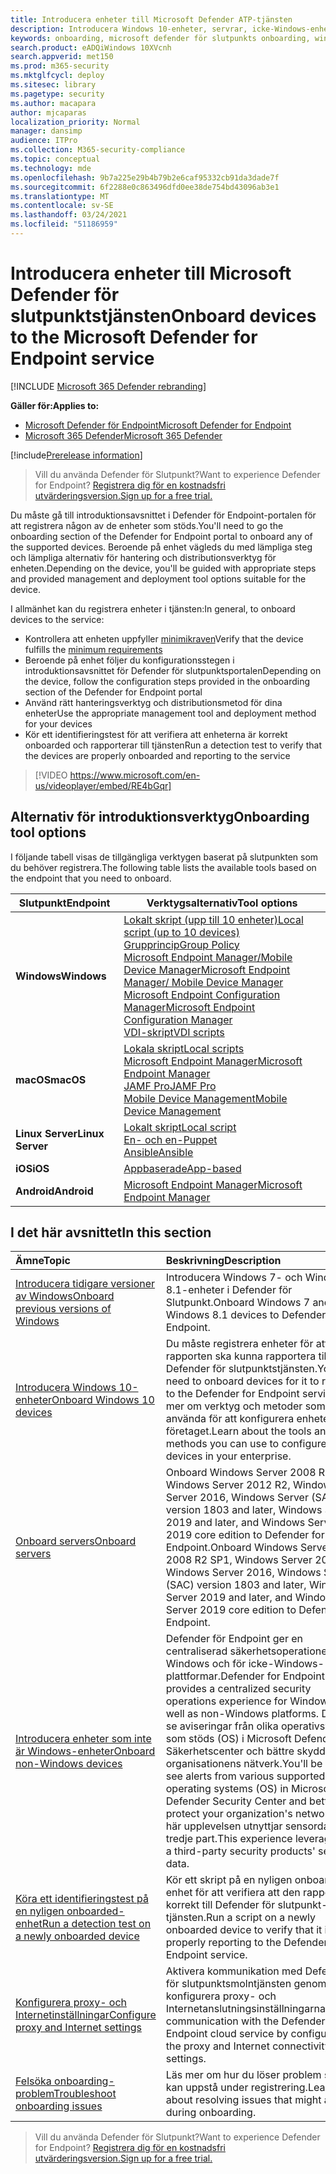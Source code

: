```yaml
---
title: Introducera enheter till Microsoft Defender ATP-tjänsten
description: Introducera Windows 10-enheter, servrar, icke-Windows-enheter och lär dig hur du kör ett identifieringstest.
keywords: onboarding, microsoft defender för slutpunkts onboarding, windows atp onboarding, sccm, grupprincip, mdm, lokalt skript, identifieringstest
search.product: eADQiWindows 10XVcnh
search.appverid: met150
ms.prod: m365-security
ms.mktglfcycl: deploy
ms.sitesec: library
ms.pagetype: security
ms.author: macapara
author: mjcaparas
localization_priority: Normal
manager: dansimp
audience: ITPro
ms.collection: M365-security-compliance
ms.topic: conceptual
ms.technology: mde
ms.openlocfilehash: 9b7a225e29b4b79b2e6caf95332cb91da3dade7f
ms.sourcegitcommit: 6f2288e0c863496dfd0ee38de754bd43096ab3e1
ms.translationtype: MT
ms.contentlocale: sv-SE
ms.lasthandoff: 03/24/2021
ms.locfileid: "51186959"
---
```

# <a name="onboard-devices-to-the-microsoft-defender-for-endpoint-service"></a><span data-ttu-id="33875-104">Introducera enheter till Microsoft Defender för slutpunktstjänsten</span><span class="sxs-lookup"><span data-stu-id="33875-104">Onboard devices to the Microsoft Defender for Endpoint service</span></span>

[!INCLUDE [Microsoft 365 Defender rebranding](../../includes/microsoft-defender.md)]

<span data-ttu-id="33875-105">**Gäller för:**</span><span class="sxs-lookup"><span data-stu-id="33875-105">**Applies to:**</span></span>
- [<span data-ttu-id="33875-106">Microsoft Defender för Endpoint</span><span class="sxs-lookup"><span data-stu-id="33875-106">Microsoft Defender for Endpoint</span></span>](https://go.microsoft.com/fwlink/p/?linkid=2154037)
- [<span data-ttu-id="33875-107">Microsoft 365 Defender</span><span class="sxs-lookup"><span data-stu-id="33875-107">Microsoft 365 Defender</span></span>](https://go.microsoft.com/fwlink/?linkid=2118804)

[!include[Prerelease information](../../includes/prerelease.md)]

><span data-ttu-id="33875-108">Vill du använda Defender för Slutpunkt?</span><span class="sxs-lookup"><span data-stu-id="33875-108">Want to experience Defender for Endpoint?</span></span> [<span data-ttu-id="33875-109">Registrera dig för en kostnadsfri utvärderingsversion.</span><span class="sxs-lookup"><span data-stu-id="33875-109">Sign up for a free trial.</span></span>](https://www.microsoft.com/microsoft-365/windows/microsoft-defender-atp?ocid=docs-wdatp-onboardconfigure-abovefoldlink)

<span data-ttu-id="33875-110">Du måste gå till introduktionsavsnittet i Defender för Endpoint-portalen för att registrera någon av de enheter som stöds.</span><span class="sxs-lookup"><span data-stu-id="33875-110">You'll need to go the onboarding section of the Defender for Endpoint portal to onboard any of the supported devices.</span></span> <span data-ttu-id="33875-111">Beroende på enhet vägleds du med lämpliga steg och lämpliga alternativ för hantering och distributionsverktyg för enheten.</span><span class="sxs-lookup"><span data-stu-id="33875-111">Depending on the device, you'll be guided with appropriate steps and provided management and deployment tool options suitable for the device.</span></span> 

<span data-ttu-id="33875-112">I allmänhet kan du registrera enheter i tjänsten:</span><span class="sxs-lookup"><span data-stu-id="33875-112">In general, to onboard devices to the service:</span></span>

- <span data-ttu-id="33875-113">Kontrollera att enheten uppfyller [minimikraven](minimum-requirements.md)</span><span class="sxs-lookup"><span data-stu-id="33875-113">Verify that the device fulfills the [minimum requirements](minimum-requirements.md)</span></span>
- <span data-ttu-id="33875-114">Beroende på enhet följer du konfigurationsstegen i introduktionsavsnittet för Defender för slutpunktsportalen</span><span class="sxs-lookup"><span data-stu-id="33875-114">Depending on the device, follow the configuration steps provided in the onboarding section of the Defender for Endpoint portal</span></span>
- <span data-ttu-id="33875-115">Använd rätt hanteringsverktyg och distributionsmetod för dina enheter</span><span class="sxs-lookup"><span data-stu-id="33875-115">Use the appropriate management tool and deployment method for your devices</span></span>
- <span data-ttu-id="33875-116">Kör ett identifieringstest för att verifiera att enheterna är korrekt onboarded och rapporterar till tjänsten</span><span class="sxs-lookup"><span data-stu-id="33875-116">Run a detection test to verify that the devices are properly onboarded and reporting to the service</span></span>

>[!VIDEO https://www.microsoft.com/en-us/videoplayer/embed/RE4bGqr]

## <a name="onboarding-tool-options"></a><span data-ttu-id="33875-117">Alternativ för introduktionsverktyg</span><span class="sxs-lookup"><span data-stu-id="33875-117">Onboarding tool options</span></span>
<span data-ttu-id="33875-118">I följande tabell visas de tillgängliga verktygen baserat på slutpunkten som du behöver registrera.</span><span class="sxs-lookup"><span data-stu-id="33875-118">The following table lists the available tools based on the endpoint that you need to onboard.</span></span>

| <span data-ttu-id="33875-119">Slutpunkt</span><span class="sxs-lookup"><span data-stu-id="33875-119">Endpoint</span></span>     | <span data-ttu-id="33875-120">Verktygsalternativ</span><span class="sxs-lookup"><span data-stu-id="33875-120">Tool options</span></span>                       |
|--------------|------------------------------------------|
| <span data-ttu-id="33875-121">**Windows**</span><span class="sxs-lookup"><span data-stu-id="33875-121">**Windows**</span></span>  |  [<span data-ttu-id="33875-122">Lokalt skript (upp till 10 enheter)</span><span class="sxs-lookup"><span data-stu-id="33875-122">Local script (up to 10 devices)</span></span>](configure-endpoints-script.md) <br>  [<span data-ttu-id="33875-123">Grupprincip</span><span class="sxs-lookup"><span data-stu-id="33875-123">Group Policy</span></span>](configure-endpoints-gp.md) <br>  [<span data-ttu-id="33875-124">Microsoft Endpoint Manager/Mobile Device Manager</span><span class="sxs-lookup"><span data-stu-id="33875-124">Microsoft Endpoint Manager/ Mobile Device Manager</span></span>](configure-endpoints-mdm.md) <br>   [<span data-ttu-id="33875-125">Microsoft Endpoint Configuration Manager</span><span class="sxs-lookup"><span data-stu-id="33875-125">Microsoft Endpoint Configuration Manager</span></span>](configure-endpoints-sccm.md) <br> [<span data-ttu-id="33875-126">VDI-skript</span><span class="sxs-lookup"><span data-stu-id="33875-126">VDI scripts</span></span>](configure-endpoints-vdi.md)   |
| <span data-ttu-id="33875-127">**macOS**</span><span class="sxs-lookup"><span data-stu-id="33875-127">**macOS**</span></span>    | [<span data-ttu-id="33875-128">Lokala skript</span><span class="sxs-lookup"><span data-stu-id="33875-128">Local scripts</span></span>](mac-install-manually.md) <br> [<span data-ttu-id="33875-129">Microsoft Endpoint Manager</span><span class="sxs-lookup"><span data-stu-id="33875-129">Microsoft Endpoint Manager</span></span>](mac-install-with-intune.md) <br> [<span data-ttu-id="33875-130">JAMF Pro</span><span class="sxs-lookup"><span data-stu-id="33875-130">JAMF Pro</span></span>](mac-install-with-jamf.md) <br> [<span data-ttu-id="33875-131">Mobile Device Management</span><span class="sxs-lookup"><span data-stu-id="33875-131">Mobile Device Management</span></span>](mac-install-with-other-mdm.md) |
| <span data-ttu-id="33875-132">**Linux Server**</span><span class="sxs-lookup"><span data-stu-id="33875-132">**Linux Server**</span></span> | [<span data-ttu-id="33875-133">Lokalt skript</span><span class="sxs-lookup"><span data-stu-id="33875-133">Local script</span></span>](linux-install-manually.md) <br> [<span data-ttu-id="33875-134">En- och en-</span><span class="sxs-lookup"><span data-stu-id="33875-134">Puppet</span></span>](linux-install-with-puppet.md) <br> [<span data-ttu-id="33875-135">Ansible</span><span class="sxs-lookup"><span data-stu-id="33875-135">Ansible</span></span>](linux-install-with-ansible.md)|
| <span data-ttu-id="33875-136">**iOS**</span><span class="sxs-lookup"><span data-stu-id="33875-136">**iOS**</span></span>      | [<span data-ttu-id="33875-137">Appbaserade</span><span class="sxs-lookup"><span data-stu-id="33875-137">App-based</span></span>](ios-install.md)                                |
| <span data-ttu-id="33875-138">**Android**</span><span class="sxs-lookup"><span data-stu-id="33875-138">**Android**</span></span>  | [<span data-ttu-id="33875-139">Microsoft Endpoint Manager</span><span class="sxs-lookup"><span data-stu-id="33875-139">Microsoft Endpoint Manager</span></span>](android-intune.md)               | 




## <a name="in-this-section"></a><span data-ttu-id="33875-140">I det här avsnittet</span><span class="sxs-lookup"><span data-stu-id="33875-140">In this section</span></span>
<span data-ttu-id="33875-141">Ämne</span><span class="sxs-lookup"><span data-stu-id="33875-141">Topic</span></span> | <span data-ttu-id="33875-142">Beskrivning</span><span class="sxs-lookup"><span data-stu-id="33875-142">Description</span></span>
:---|:---
[<span data-ttu-id="33875-143">Introducera tidigare versioner av Windows</span><span class="sxs-lookup"><span data-stu-id="33875-143">Onboard previous versions of Windows</span></span>](onboard-downlevel.md)| <span data-ttu-id="33875-144">Introducera Windows 7- och Windows 8.1-enheter i Defender för Slutpunkt.</span><span class="sxs-lookup"><span data-stu-id="33875-144">Onboard Windows 7 and Windows 8.1 devices to Defender for Endpoint.</span></span> 
[<span data-ttu-id="33875-145">Introducera Windows 10-enheter</span><span class="sxs-lookup"><span data-stu-id="33875-145">Onboard Windows 10 devices</span></span>](configure-endpoints.md) | <span data-ttu-id="33875-146">Du måste registrera enheter för att rapporten ska kunna rapportera till Defender för slutpunktstjänsten.</span><span class="sxs-lookup"><span data-stu-id="33875-146">You'll need to onboard devices for it to report to the Defender for Endpoint service.</span></span> <span data-ttu-id="33875-147">Läs mer om verktyg och metoder som du kan använda för att konfigurera enheter i företaget.</span><span class="sxs-lookup"><span data-stu-id="33875-147">Learn about the tools and methods you can use to configure devices in your enterprise.</span></span>
[<span data-ttu-id="33875-148">Onboard servers</span><span class="sxs-lookup"><span data-stu-id="33875-148">Onboard servers</span></span>](configure-server-endpoints.md) |  <span data-ttu-id="33875-149">Onboard Windows Server 2008 R2 SP1, Windows Server 2012 R2, Windows Server 2016, Windows Server (SACK) version 1803 and later, Windows Server 2019 and later, and Windows Server 2019 core edition to Defender for Endpoint.</span><span class="sxs-lookup"><span data-stu-id="33875-149">Onboard Windows Server 2008 R2 SP1, Windows Server 2012 R2, Windows Server 2016, Windows Server (SAC) version 1803 and later, Windows Server 2019 and later, and Windows Server 2019 core edition to Defender for Endpoint.</span></span>
[<span data-ttu-id="33875-150">Introducera enheter som inte är Windows-enheter</span><span class="sxs-lookup"><span data-stu-id="33875-150">Onboard non-Windows devices</span></span>](configure-endpoints-non-windows.md) | <span data-ttu-id="33875-151">Defender för Endpoint ger en centraliserad säkerhetsoperationer för Windows och för icke-Windows-plattformar.</span><span class="sxs-lookup"><span data-stu-id="33875-151">Defender for Endpoint provides a centralized security operations experience for Windows as well as non-Windows platforms.</span></span> <span data-ttu-id="33875-152">Du kan se aviseringar från olika operativsystem som stöds (OS) i Microsoft Defender Säkerhetscenter och bättre skydda organisationens nätverk.</span><span class="sxs-lookup"><span data-stu-id="33875-152">You'll be able to see alerts from various supported operating systems (OS) in Microsoft Defender Security Center and better protect your organization's network.</span></span> <span data-ttu-id="33875-153">Den här upplevelsen utnyttjar sensordata från tredje part.</span><span class="sxs-lookup"><span data-stu-id="33875-153">This experience leverages on a third-party security products' sensor data.</span></span> 
[<span data-ttu-id="33875-154">Köra ett identifieringstest på en nyligen onboarded-enhet</span><span class="sxs-lookup"><span data-stu-id="33875-154">Run a detection test on a newly onboarded device</span></span>](run-detection-test.md) | <span data-ttu-id="33875-155">Kör ett skript på en nyligen onboarded-enhet för att verifiera att den rapporterar korrekt till Defender för slutpunkt-tjänsten.</span><span class="sxs-lookup"><span data-stu-id="33875-155">Run a script on a newly onboarded device to verify that it is properly reporting to the Defender for Endpoint service.</span></span>
[<span data-ttu-id="33875-156">Konfigurera proxy- och Internetinställningar</span><span class="sxs-lookup"><span data-stu-id="33875-156">Configure proxy and Internet settings</span></span>](configure-proxy-internet.md)| <span data-ttu-id="33875-157">Aktivera kommunikation med Defender för slutpunktsmolntjänsten genom att konfigurera proxy- och Internetanslutningsinställningarna.</span><span class="sxs-lookup"><span data-stu-id="33875-157">Enable communication with the Defender for Endpoint cloud service by configuring the proxy and Internet connectivity settings.</span></span>
[<span data-ttu-id="33875-158">Felsöka onboarding-problem</span><span class="sxs-lookup"><span data-stu-id="33875-158">Troubleshoot onboarding issues</span></span>](troubleshoot-onboarding.md) | <span data-ttu-id="33875-159">Läs mer om hur du löser problem som kan uppstå under registrering.</span><span class="sxs-lookup"><span data-stu-id="33875-159">Learn about resolving issues that might arise during onboarding.</span></span>

><span data-ttu-id="33875-160">Vill du använda Defender för Slutpunkt?</span><span class="sxs-lookup"><span data-stu-id="33875-160">Want to experience Defender for Endpoint?</span></span> [<span data-ttu-id="33875-161">Registrera dig för en kostnadsfri utvärderingsversion.</span><span class="sxs-lookup"><span data-stu-id="33875-161">Sign up for a free trial.</span></span>](https://www.microsoft.com/microsoft-365/windows/microsoft-defender-atp?ocid=docs-wdatp-onboardconfigure-belowfoldlink)
